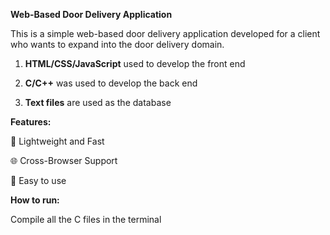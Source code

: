 **Web-Based Door Delivery Application**


This is a simple web-based door delivery application developed for a client who wants to expand into the door delivery domain.


1. **HTML/CSS/JavaScript** used to develop the front end

2. **C/C++** was used to develop the back end
   
3. **Text files** are used as the database

**Features:**

  🚀 Lightweight and Fast
  
  🌐 Cross-Browser Support
  
  🧩 Easy to use


**How to run:**

Compile all the C files in the terminal
